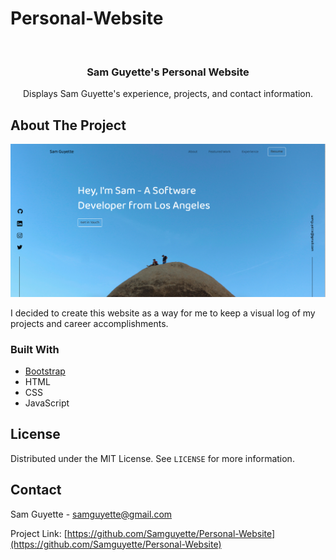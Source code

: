 # Personal-Website



<!-- PROJECT HEADER -->
<br />
<p align="center">
  <h3 align="center">Sam Guyette's Personal Website</h3>

  <p align="center">
    Displays Sam Guyette's experience, projects, and contact information.
  </p>
</p>


<!-- ABOUT THE PROJECT -->
## About The Project

[![Website Screenshot][product-screenshot]](http://www.samguyette.com)

I decided to create this website as a way for me to keep a visual log of my projects and career accomplishments.

### Built With

* [Bootstrap](https://getbootstrap.com)
* HTML
* CSS
* JavaScript

<!-- LICENSE -->
## License

Distributed under the MIT License. See `LICENSE` for more information.



<!-- CONTACT -->
## Contact

Sam Guyette - samguyette@gmail.com

Project Link: [https://github.com/Samguyette/Personal-Website](https://github.com/Samguyette/Personal-Website)



[product-screenshot]: img/screenShot.jpg
